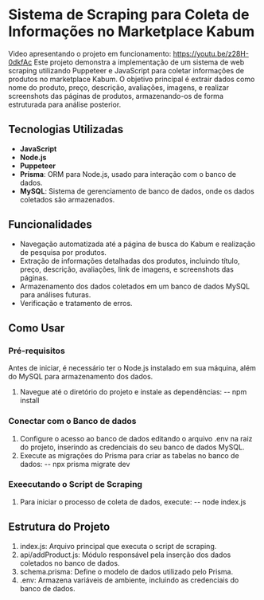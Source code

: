 # Sistema de Scraping para Coleta de Informações no Marketplace Kabum
Video apresentando o projeto em funcionamento: https://youtu.be/z28H-0dkfAc
Este projeto demonstra a implementação de um sistema de web scraping utilizando Puppeteer e JavaScript para coletar informações de produtos no marketplace Kabum. O objetivo principal é extrair dados como nome do produto, preço, descrição, avaliações, imagens, e realizar screenshots das páginas de produtos, armazenando-os de forma estruturada para análise posterior.

## Tecnologias Utilizadas

- **JavaScript**
- **Node.js**
- **Puppeteer**
- **Prisma**: ORM para Node.js, usado para interação com o banco de dados.
- **MySQL**: Sistema de gerenciamento de banco de dados, onde os dados coletados são armazenados.

## Funcionalidades

- Navegação automatizada até a página de busca do Kabum e realização de pesquisa por produtos.
- Extração de informações detalhadas dos produtos, incluindo título, preço, descrição, avaliações, link de imagens, e screenshots das páginas.
- Armazenamento dos dados coletados em um banco de dados MySQL para análises futuras.
- Verificação e tratamento de erros.

## Como Usar

### Pré-requisitos
Antes de iniciar, é necessário ter o Node.js instalado em sua máquina, além do MySQL para armazenamento dos dados.

1. Navegue até o diretório do projeto e instale as dependências:
  -- npm install

### Conectar com o Banco de dados
1. Configure o acesso ao banco de dados editando o arquivo .env na raiz do projeto, inserindo as credenciais do seu banco de dados MySQL.
2. Execute as migrações do Prisma para criar as tabelas no banco de dados:
   -- npx prisma migrate dev

### Exeecutando o Script de Scraping
1. Para iniciar o processo de coleta de dados, execute:
   -- node index.js

## Estrutura do Projeto
1.  index.js: Arquivo principal que executa o script de scraping.
2.  api/addProduct.js: Módulo responsável pela inserção dos dados coletados no banco de dados.
3.  schema.prisma: Define o modelo de dados utilizado pelo Prisma.
4.  .env: Armazena variáveis de ambiente, incluindo as credenciais do banco de dados.
